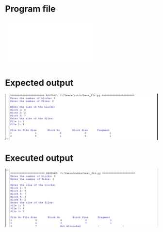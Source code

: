 # Program file
![Best_fit](Best_fit.py)

# Expected output
![Expectedoutput(Best_fit)](Expectedoutput(Best_fit).png)

# Executed output
![Executedoutput(Best_fit](Executedoutput(Best_fit).png)
